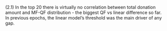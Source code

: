 
(2.1) In the top 20 there is virtually no correlation between total donation amount and MF-QF distribution - the biggest QF vs linear difference so far. In previous epochs, the linear model’s threshold was the main driver of any gap.